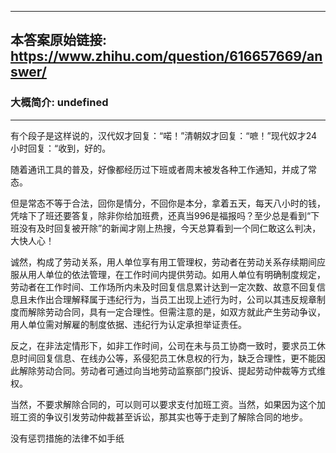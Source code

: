 ----------------------------------------
## 本答案原始链接: https://www.zhihu.com/question/616657669/answer/
### 大概简介: undefined
----------------------------------------
有个段子是这样说的，汉代奴才回复：“喏！”清朝奴才回复：“嗻！”现代奴才24小时回复：“收到，好的。

随着通讯工具的普及，好像都经历过下班或者周末被发各种工作通知，并成了常态。

但是常态不等于合法，回你是情分，不回你是本分，拿着五天，每天八小时的钱，凭啥下了班还要答复，除非你给加班费，还真当996是福报吗？至少总是看到“下班没有及时回复被开除”的新闻才刚上热搜，今天总算看到一个同仁敢这么判决，大快人心！

诚然，构成了劳动关系，用人单位享有用工管理权，劳动者在劳动关系存续期间应服从用人单位的依法管理，在工作时间内提供劳动。如用人单位有明确制度规定，劳动者在工作时间、工作场所内未及时回复信息累计达到一定次数、故意不回复信息且未作出合理解释属于违纪行为，当员工出现上述行为时，公司以其违反规章制度而解除劳动合同，具有一定合理性。但需注意的是，如双方就此产生劳动争议，用人单位需对解雇的制度依据、违纪行为认定承担举证责任。

反之，在非法定情形下，如非工作时间，公司在未与员工协商一致时，要求员工休息时间回复信息、在线办公等，系侵犯员工休息权的行为，缺乏合理性，更不能因此解除劳动合同。劳动者可通过向当地劳动监察部门投诉、提起劳动仲裁等方式维权。

当然，不要求解除合同的，可以则可以要求支付加班工资。当然，如果因为这个加班工资的争议引发劳动仲裁甚至诉讼，那其实也等于走到了解除合同的地步。

没有惩罚措施的法律不如手纸